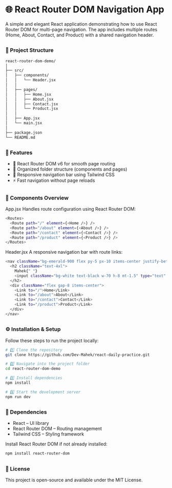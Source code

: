 # 🌐 React Router DOM Navigation App

A simple and elegant React application demonstrating how to use React Router DOM for multi-page navigation. 
The app includes multiple routes (Home, About, Contact, and Product) with a shared navigation header.

##

<h3>📁 Project Structure</h3>

```bash
react-router-dom-demo/
│
├── src/
│   ├── components/
│   │   └── Header.jsx
│   │
│   ├── pages/
│   │   ├── Home.jsx
│   │   ├── About.jsx
│   │   ├── Contact.jsx
│   │   └── Product.jsx
│   │
│   ├── App.jsx
│   └── main.jsx
│
├── package.json
└── README.md
```

##

<h3>🚀 Features</h3>

- 🧭 React Router DOM v6 for smooth page routing
- 🧱 Organized folder structure (components and pages)
- 🧢 Responsive navigation bar using Tailwind CSS
- ⚡ Fast navigation without page reloads

##

<h3>🧩 Components Overview</h3>
App.jsx
Handles route configuration using React Router DOM:

```bash
<Routes>
  <Route path="/" element={<Home />} />
  <Route path="/about" element={<About />} />
  <Route path="/contact" element={<Contact />} />
  <Route path="/product" element={<Product />} />
</Routes>
```

Header.jsx
A responsive navigation bar with route links:

```bash
<nav className="bg-emerald-900 flex py-5 px-10 items-center justify-between">
  <h2 className="text-4xl">
    Mahek{" "}
    <input className="bg-white text-black w-70 h-8 mt-1.5" type="text" />
  </h2>
  <div className="flex gap-8 items-center">
    <Link to="/">Home</Link>
    <Link to="/about">About</Link>
    <Link to="/contact">Contact</Link>
    <Link to="/product">Product</Link>
  </div>
</nav>
```

##

<h3>⚙️ Installation & Setup</h3>

Follow these steps to run the project locally:

```bash
# 1️⃣ Clone the repository
git clone https://github.com/Dev-Mahek/react-daily-practice.git

# 2️⃣ Navigate into the project folder
cd react-router-dom-demo

# 3️⃣ Install dependencies
npm install

# 4️⃣ Start the development server
npm run dev
```

##

<h3>🧠 Dependencies</h3>

- React – UI library
- React Router DOM – Routing management
- Tailwind CSS – Styling framework

Install React Router DOM if not already installed:

```bash
npm install react-router-dom
```

##

<h3>📜 License</h3>

This project is open-source and available under the MIT License.
